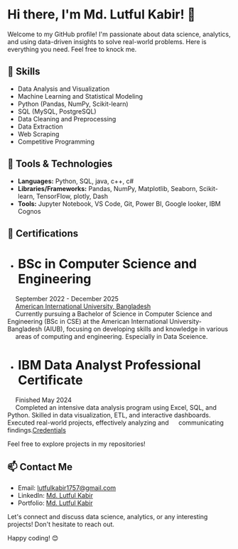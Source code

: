 # Hi there, I'm Md. Lutful Kabir! 👋

Welcome to my GitHub profile! I'm passionate about data science, analytics, and using data-driven insights to solve real-world problems. Here is everything you need. Feel free to knock me.
## 🌟 Skills

- Data Analysis and Visualization
- Machine Learning and Statistical Modeling
- Python (Pandas, NumPy, Scikit-learn)
- SQL (MySQL, PostgreSQL)
- Data Cleaning and Preprocessing
- Data Extraction
- Web Scraping
- Competitive Programming
<!-- - Big Data Technologies (Hadoop, Spark) -->

## 🔧 Tools & Technologies

- **Languages:** Python, SQL, java, c++, c#
- **Libraries/Frameworks:** Pandas, NumPy, Matplotlib, Seaborn, Scikit-learn, TensorFlow, plotly, Dash
- **Tools:** Jupyter Notebook, VS Code, Git, Power BI, Google looker, IBM Cognos
<!-- - **Big Data:** Hadoop, Spark -->
## 🥇 Certifications
- # **BSc in Computer Science and Engineering**<br/>
&emsp; September 2022 - December 2025<br/>
&emsp; [American International University, Bangladesh](https://www.aiub.edu/)<br/>
&emsp; Currently pursuing a Bachelor of Science in Computer Science and Engineering (BSc in CSE) at the American International University-Bangladesh (AIUB), focusing on developing skills and knowledge in various 
&emsp; areas of computing and engineering. Especially in Data Sceience.<br/>
- # **IBM Data Analyst Professional Certificate** <br/>
&emsp; Finished May 2024<br/>
&emsp; Completed an intensive data analysis program using Excel, SQL, and Python. Skilled in data visualization, ETL, and interactive dashboards. Executed real-world projects, effectively analyzing and &emsp; communicating findings.[Credentials](https://www.credly.com/badges/fd61999f-3400-4264-a9b4-6ce1b51b848e/public_url)

<!--
## 📊 Projects

Here are a few highlighted projects:

1. **Project Name**
   - Description: Brief description of the project.
   - Technologies Used: List of tools and technologies.
   - [Link to Project](link)

2. **Project Name**
   - Description: Brief description of the project.
   - Technologies Used: List of tools and technologies.
   - [Link to Project](link)

3. ...
-->

Feel free to explore projects in my repositories!

## 📫 Contact Me

- Email: lutfulkabir1757@gmail.com
- LinkedIn: [Md. Lutful Kabir](https://www.linkedin.com/in/mdlutfulkabir/)
- Portfolio: [Md. Lutful Kabir](https://www.datascienceportfol.io/mdlutfulkabir)

Let's connect and discuss data science, analytics, or any interesting projects! Don't hesitate to reach out.

Happy coding! 😊
